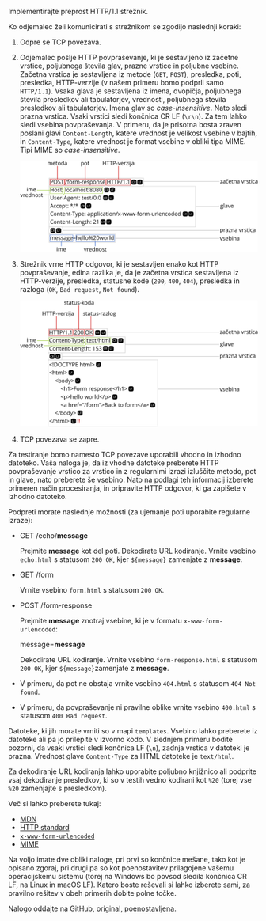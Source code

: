 Implementirajte preprost HTTP/1.1 strežnik.

Ko odjemalec želi komunicirati s strežnikom se zgodijo naslednji koraki:

1. Odpre se TCP povezava.

2. Odjemalec pošlje HTTP povpraševanje, ki je sestavljeno iz začetne vrstice, poljubnega števila glav, prazne vrstice in poljubne vsebine. Začetna vrstica je sestavljena iz metode (`GET`, `POST`), presledka, poti, presledka, HTTP-verzije (v našem primeru bomo podprli samo `HTTP/1.1`). Vsaka glava je sestavljena iz imena, dvopičja, poljubnega števila presledkov ali tabulatorjev, vrednosti, poljubnega števila presledkov ali tabulatorjev. Imena glav so *case-insensitive*. Nato sledi prazna vrstica. Vsaki vrstici sledi končnica CR LF (`\r\n`). Za tem lahko sledi vsebina povpraševanja. V primeru, da je prisotna bosta zraven poslani glavi `Content-Length`, katere vrednost je velikost vsebine v bajtih, in `Content-Type`, katere vrednost je format vsebine v obliki tipa MIME. Tipi MIME so *case-insensitive*.

    ![request](request.svg)

3. Strežnik vrne HTTP odgovor, ki je sestavljen enako kot HTTP povpraševanje, edina razlika je, da je začetna vrstica sestavljena iz HTTP-verzije, presledka, statusne kode (`200`, `400`, `404`), presledka in razloga (`OK`, `Bad request`, `Not found`).

    ![response](response.svg)

4. TCP povezava se zapre.

Za testiranje bomo namesto TCP povezave uporabili vhodno in izhodno datoteko. Vaša naloga je, da iz vhodne datoteke preberete HTTP povpraševanje vrstico za vrstico in z regularnimi izrazi izluščite metodo, pot in glave, nato preberete še vsebino. Nato na podlagi teh informacij izberete primeren način procesiranja, in pripravite HTTP odgovor, ki ga zapišete v izhodno datoteko.

Podpreti morate naslednje možnosti (za ujemanje poti uporabite regularne izraze):

* GET /echo/**message**

  Prejmite **message** kot del poti.
  Dekodirate URL kodiranje.
  Vrnite vsebino `echo.html` s statusom `200 OK`, kjer `${message}` zamenjate z **message**.

* GET /form

  Vrnite vsebino `form.html` s statusom `200 OK`.

* POST /form-response

  Prejmite **message** znotraj vsebine, ki je v formatu `x-www-form-urlencoded`:

  message=**message**

  Dekodirate URL kodiranje.
  Vrnite vsebino `form-response.html` s statusom `200 OK`, kjer `${message}`zamenjate z **message**.

* V primeru, da pot ne obstaja vrnite vsebino `404.html` s statusom `404 Not found`.

* V primeru, da povpraševanje ni pravilne oblike vrnite vsebino `400.html` s statusom `400 Bad request`.

Datoteke, ki jih morate vrniti so v mapi `templates`. Vsebino lahko preberete iz datoteke ali pa jo prilepite v izvorno kodo. V slednjem primeru bodite pozorni, da vsaki vrstici sledi končnica LF (`\n`), zadnja vrstica v datoteki je prazna. Vrednost glave `Content-Type` za HTML datoteke je `text/html`.

Za dekodiranje URL kodiranja lahko uporabite poljubno knjižnico ali podprite vsaj dekodiranje presledkov, ki so v testih vedno kodirani kot `%20` (torej vse `%20` zamenjajte s presledkom).

Več si lahko preberete tukaj:

* [MDN](https://developer.mozilla.org/en-US/docs/Web/HTTP/Overview#http_flow)
* [HTTP standard](https://datatracker.ietf.org/doc/html/rfc7230#section-3)
* [`x-www-form-urlencoded`](https://www.w3.org/TR/html401/interact/forms.html#h-17.13.4.1)
* [MIME](https://developer.mozilla.org/en-US/docs/Web/HTTP/Basics_of_HTTP/MIME_types)

Na voljo imate dve obliki naloge, pri prvi so končnice mešane, tako kot je opisano zgoraj, pri drugi pa so kot poenostavitev prilagojene vašemu operacijskemu sistemu (torej na Windows bo povsod sledila končnica CR LF, na Linux in macOS LF). Katero boste reševali si lahko izberete sami, za pravilno rešitev v obeh primerih dobite polne točke.

Nalogo oddajte na GitHub, [original](https://classroom.github.com/a/FUmT7Icg), [poenostavljena](https://classroom.github.com/a/Q0yJ7MXt).
